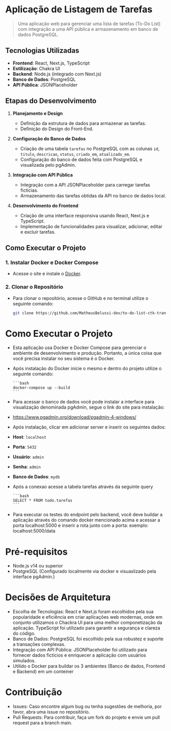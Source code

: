 # Aplicação de Listagem de Tarefas

> Uma aplicação web para gerenciar uma lista de tarefas (To-Do List) com integração a uma API pública e armazenamento em banco de dados PostgreSQL.

## Tecnologias Utilizadas

- **Frontend**: React, Next.js, TypeScript
- **Estilização**: Chakra UI 
- **Backend**: Node.js (integrado com Next.js)
- **Banco de Dados**: PostgreSQL
- **API Pública**: JSONPlaceholder

## Etapas do Desenvolvimento

1. **Planejamento e Design**
   - Definição da estrutura de dados para armazenar as tarefas.
   - Definição do Design do Front-End.

2. **Configuração do Banco de Dados**
   - Criação de uma tabela `tarefas` no PostgreSQL com as colunas `id`, `titulo`, `descricao`, `status`, `criado_em`, `atualizado_em`.
   - Configuração do banco de dados feita com PostgreSQL e visualizada pelo pgAdmin.

3. **Integração com API Pública**
   - Integração com a API JSONPlaceholder para carregar tarefas fictícias.
   - Armazenamento das tarefas obtidas da API no banco de dados local.

4. **Desenvolvimento do Frontend**
   - Criação de uma interface responsiva usando React, Next.js e TypeScript.
   - Implementação de funcionalidades para visualizar, adicionar, editar e excluir tarefas.

## Como Executar o Projeto

### 1. Instalar Docker e Docker Compose

- Acesse o site e instale o [Docker](https://www.docker.com/).

### 2. Clonar o Repositório

- Para clonar o repositório, acesse o GitHub e no terminal utilize o seguinte comando:

  ```bash
  git clone https://github.com/MatheusBelussi-dev/to-do-list-ctk-transportes.git
  ```



# Como Executar o Projeto

- Esta aplicação usa Docker e Docker Compose para gerenciar o ambiente de desenvolvimento e produção. Portanto, a única coisa que você precisa instalar no seu sistema é o Docker.
- Após instalação do Docker inicie o mesmo e dentro do projeto utilize o seguinte comando:
   
      ```bash
      docker-compose up --build
      ```
- Para acessar o banco de dados você pode instalar a interface para visualização denominada pgAdmin, segue o link do site para instalação: 

- https://www.pgadmin.org/download/pgadmin-4-windows/

- Após instalação, clicar em adicionar server e inserir os seguintes dados:

- **Host**: `localhost`
- **Porta**: `5432`
- **Usuário**: `admin`
- **Senha**: `admin`
- **Banco de Dados**: `mydb`

- Após a conexao acesse a tabela tarefas através da seguinte query

      ```bash
      SELECT * FROM todo.tarefas
      ```

- Para executar os testes do endpoint pelo backend, você deve buildar a aplicação através do comando docker mencionado acima e acessar a porta localhost:5000 e inserir a rota junto com a porta: exemplo: localhost:5000/data

# Pré-requisitos

- Node.js v14 ou superior
- PostgreSQL (Configurado localmente via docker e visuaslizado pela interface pgAdmin.)


# Decisões de Arquitetura
- Escolha de Tecnologias: React e Next.js foram escolhidos pela sua popularidade e eficiência em criar aplicações web modernas, onde em conjunto utilizamos o Chackra UI para uma     melhor componetização da aplicação. TypeScript foi utilizado para garantir a segurança e clareza do código.
- Banco de Dados: PostgreSQL foi escolhido pela sua robustez e suporte a transações complexas.
- Integração com API Pública: JSONPlaceholder foi utilizado para fornecer dados fictícios e enriquecer a aplicação com usuários simulados.
- Utilido o Docker para buildar os 3 ambientes (Banco de dados, Frontend e Backend) em um conteiner

# Contribuição
- Issues: Caso encontre algum bug ou tenha sugestões de melhoria, por favor, abra uma issue no repositório.
- Pull Requests: Para contribuir, faça um fork do projeto e envie um pull request para a branch main.




